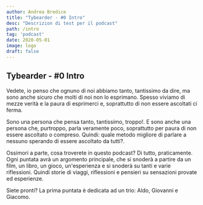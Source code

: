 ```yaml
---
author: Andrea Bredice
title: "Tybearder - #0 Intro"
desc: "Descrizion di test per il podcast"
path: /intro
tag: 'podcast'
date: 2020-05-01
image: logo
draft: false
---
```


## **Tybearder - #0 Intro**

Vedete, io penso che ognuno di noi abbiamo tanto, tantissimo da dire, ma sono anche sicuro che molti di noi non lo esprimano. Spesso viviamo di mezze verità e la paura di esprimerci e, soprattutto di non essere ascoltati ci ferma.

Sono una persona che pensa tanto, tantissimo, troppo!.
E sono anche una persona che, purtroppo, parla veramente poco, soprattutto per paura di non essere ascoltato o compreso. Quindi: quale metodo migliore di parlare a nessuno sperando di essere ascoltato da tutti?.

Ossimori a parte, cosa troverete in questo podcast?
Di tutto, praticamente. Ogni puntata avrà un argomento principale, che si snoderà a partire da un film, un libro, un gioco, un'esperienza e si snoderà su tanti e varie riflessioni. Quindi storie di viaggi, riflessioni e pensieri su sensazioni provate ed esperienze.

Siete pronti? La prima puntata è dedicata ad un trio: Aldo, Giovanni e Giacomo.
